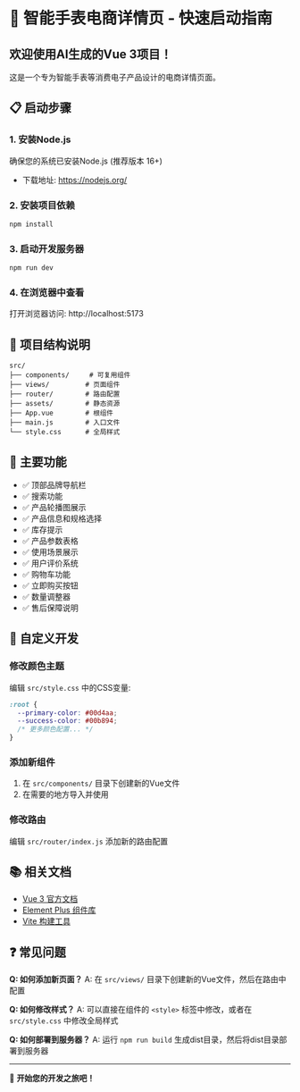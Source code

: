 # 🚀 智能手表电商详情页 - 快速启动指南

## 欢迎使用AI生成的Vue 3项目！

这是一个专为智能手表等消费电子产品设计的电商详情页面。

## 📋 启动步骤

### 1. 安装Node.js
确保您的系统已安装Node.js (推荐版本 16+)
- 下载地址: https://nodejs.org/

### 2. 安装项目依赖
```bash
npm install
```

### 3. 启动开发服务器
```bash
npm run dev
```

### 4. 在浏览器中查看
打开浏览器访问: http://localhost:5173

## 📁 项目结构说明

```
src/
├── components/     # 可复用组件
├── views/         # 页面组件
├── router/        # 路由配置
├── assets/        # 静态资源
├── App.vue        # 根组件
├── main.js        # 入口文件
└── style.css      # 全局样式
```

## 🎨 主要功能

- ✅ 顶部品牌导航栏
- ✅ 搜索功能
- ✅ 产品轮播图展示
- ✅ 产品信息和规格选择
- ✅ 库存提示
- ✅ 产品参数表格
- ✅ 使用场景展示
- ✅ 用户评价系统
- ✅ 购物车功能
- ✅ 立即购买按钮
- ✅ 数量调整器
- ✅ 售后保障说明

## 🔧 自定义开发

### 修改颜色主题
编辑 `src/style.css` 中的CSS变量:
```css
:root {
  --primary-color: #00d4aa;
  --success-color: #00b894;
  /* 更多颜色配置... */
}
```

### 添加新组件
1. 在 `src/components/` 目录下创建新的Vue文件
2. 在需要的地方导入并使用

### 修改路由
编辑 `src/router/index.js` 添加新的路由配置

## 📚 相关文档

- [Vue 3 官方文档](https://v3.vuejs.org/)
- [Element Plus 组件库](https://element-plus.org/)
- [Vite 构建工具](https://vitejs.dev/)

## ❓ 常见问题

**Q: 如何添加新页面？**
A: 在 `src/views/` 目录下创建新的Vue文件，然后在路由中配置

**Q: 如何修改样式？**
A: 可以直接在组件的 `<style>` 标签中修改，或者在 `src/style.css` 中修改全局样式

**Q: 如何部署到服务器？**
A: 运行 `npm run build` 生成dist目录，然后将dist目录部署到服务器

---

🎉 **开始您的开发之旅吧！**
